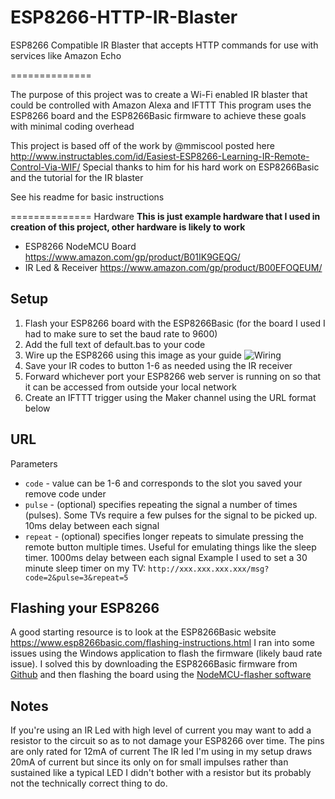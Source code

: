 # ESP8266-HTTP-IR-Blaster
ESP8266 Compatible IR Blaster that accepts HTTP commands for use with services like Amazon Echo

==============

The purpose of this project was to create a Wi-Fi enabled IR blaster that could be controlled with Amazon Alexa and IFTTT
This program uses the ESP8266 board and the ESP8266Basic firmware to achieve these goals with minimal coding overhead

This project is based off of the work by @mmiscool posted here
http://www.instructables.com/id/Easiest-ESP8266-Learning-IR-Remote-Control-Via-WIF/
Special thanks to him for his hard work on ESP8266Basic and the tutorial for the IR blaster

See his readme for basic instructions

==============
Hardware
**This is just example hardware that I used in creation of this project, other hardware is likely to work**
- ESP8266 NodeMCU Board https://www.amazon.com/gp/product/B01IK9GEQG/
- IR Led & Receiver https://www.amazon.com/gp/product/B00EFOQEUM/

Setup
--------------
1. Flash your ESP8266 board with the ESP8266Basic (for the board I used I had to make sure to set the baud rate to 9600)
2. Add the full text of default.bas to your code
3. Wire up the ESP8266 using this image as your guide
![Wiring](https://cdn.instructables.com/FWD/YRHR/ITTD0OFG/FWDYRHRITTD0OFG.MEDIUM.jpg?width=614)
4. Save your IR codes to button 1-6 as needed using the IR receiver
5. Forward whichever port your ESP8266 web server is running on so that it can be accessed from outside your local network
6. Create an IFTTT trigger using the Maker channel using the URL format below

URL
--------------
Parameters
- `code` - value can be 1-6 and corresponds to the slot you saved your remove code under
- `pulse` - (optional) specifies repeating the signal a number of times (pulses). Some TVs require a few pulses for the signal to be picked up. 10ms delay between each signal
- `repeat` - (optional) specifies longer repeats to simulate pressing the remote button multiple times. Useful for emulating things like the sleep timer. 1000ms delay between each signal
Example I used to set a 30 minute sleep timer on my TV:
`http://xxx.xxx.xxx.xxx/msg?code=2&pulse=3&repeat=5`

Flashing your ESP8266
---------------
A good starting resource is to look at the ESP8266Basic website https://www.esp8266basic.com/flashing-instructions.html
I ran into some issues using the Windows application to flash the firmware (likely baud rate issue). I solved this by downloading the ESP8266Basic firmware from [Github](https://github.com/esp8266/Basic/tree/master/Flasher/Build/4M) and then flashing the board using the [NodeMCU-flasher software](https://github.com/nodemcu/nodemcu-flasher)

Notes
---------------
If you're using an IR Led with high level of current you may want to add a resistor to the circuit so as to not damage your ESP8266 over time. The pins are only rated for 12mA of current
The IR led I'm using in my setup draws 20mA of current but since its only on for small impulses rather than sustained like a typical LED I didn't bother with a resistor but its probably not the technically correct thing to do.
